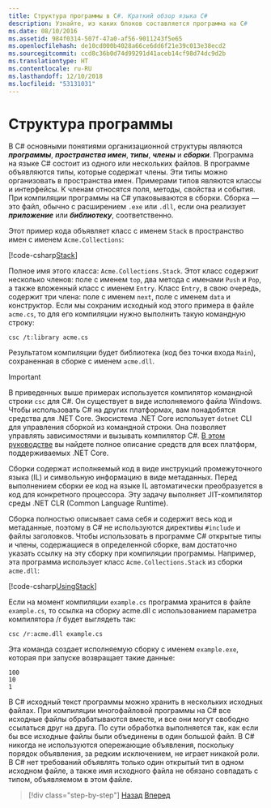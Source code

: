 ```yaml
---
title: Структура программы в C#. Краткий обзор языка C#
description: Узнайте, из каких блоков составляется программа на C#
ms.date: 08/10/2016
ms.assetid: 984f0314-507f-47a0-af56-9011243f5e65
ms.openlocfilehash: de10cd000b4028a66ce6dd6f21e39c013e38ecd2
ms.sourcegitcommit: ccd8c36b0d74d99291d41aceb14cf98d74dc9d2b
ms.translationtype: HT
ms.contentlocale: ru-RU
ms.lasthandoff: 12/10/2018
ms.locfileid: "53131031"
---
```

# <a name="program-structure"></a>Структура программы

В C# основными понятиями организационной структуры являются ***программы***, ***пространства имен***, ***типы***, ***члены*** и ***сборки***. Программа на языке C# состоит из одного или нескольких файлов. В программе объявляются типы, которые содержат члены. Эти типы можно организовать в пространства имен. Примерами типов являются классы и интерфейсы. К членам относятся поля, методы, свойства и события. При компиляции программы на C# упаковываются в сборки. Сборка — это файл, обычно с расширением `.exe` или `.dll`, если она реализует ***приложение*** или ***библиотеку***, соответственно.

Этот пример кода объявляет класс с именем `Stack` в пространство имен с именем `Acme.Collections`:

[!code-csharp[Stack](../../../samples/snippets/csharp/tour/program-structure/program.cs#L1-L34)]

Полное имя этого класса: `Acme.Collections.Stack`. Этот класс содержит несколько членов: поле с именем `top`, два метода с именами `Push` и `Pop`, а также вложенный класс с именем `Entry`. Класс `Entry`, в свою очередь, содержит три члена: поле с именем `next`, поле с именем `data` и конструктор. Если мы сохраним исходный код этого примера в файле `acme.cs`, то для его компиляции нужно выполнить такую командную строку:

```
csc /t:library acme.cs
```

Результатом компиляции будет библиотека (код без точки входа `Main`), сохраненная в сборке с именем `acme.dll`.

> [!IMPORTANT]
> В приведенных выше примерах используется компилятор командной строки `csc` для C#. Он существует в виде исполняемого файла Windows. Чтобы использовать C# на других платформах, вам понадобятся средства для .NET Core. Экосистема .NET Core использует `dotnet` CLI для управления сборкой из командной строки. Она позволяет управлять зависимостями и вызывать компилятор C#. [В этом руководстве](../../core/tutorials/using-with-xplat-cli.md) вы найдете полное описание средств для всех платформ, поддерживаемых .NET Core.

Сборки содержат исполняемый код в виде инструкций промежуточного языка (IL) и символьную информацию в виде метаданных. Перед выполнением сборки ее код на языке IL автоматически преобразуется в код для конкретного процессора. Эту задачу выполняет JIT-компилятор среды .NET CLR (Common Language Runtime).

Cборка полностью описывает сама себя и содержит весь код и метаданные, поэтому в C# не используются директивы `#include` и файлы заголовков. Чтобы использовать в программе C# открытые типы и члены, содержащиеся в определенной сборке, вам достаточно указать ссылку на эту сборку при компиляции программы. Например, эта программа использует класс `Acme.Collections.Stack` из сборки `acme.dll`:

[!code-csharp[UsingStack](../../../samples/snippets/csharp/tour/program-structure/Program.cs#L38-L52)]

Если на момент компиляции `example.cs` программа хранится в файле `example.cs`, то ссылка на сборку acme.dll с использованием параметра компилятора /r будет выглядеть так:

```
csc /r:acme.dll example.cs
```

Эта команда создает исполняемую сборку с именем `example.exe`, которая при запуске возвращает такие данные:

```
100
10
1
```

В C# исходный текст программы можно хранить в нескольких исходных файлах. При компиляции многофайловой программы на C# все исходные файлы обрабатываются вместе, и все они могут свободно ссылаться друг на друга. По сути обработка выполняется так, как если бы все исходные файлы были объединены в один большой файл. В C# никогда не используются опережающие объявления, поскольку порядок объявления, за редким исключением, не играет никакой роли. В C# нет требований объявлять только один открытый тип в одном исходном файле, а также имя исходного файла не обязано совпадать с типом, объявляемом в этом файле.

>[!div class="step-by-step"]
>[Назад](index.md)
>[Вперед](types-and-variables.md)